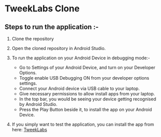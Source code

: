 # TweekLabs Clone

## Steps to run the application :- 

1. Clone the repository
2. Open the cloned repository in Android Studio. 
3. To run the application on your Android Device in debugging mode:-

    - Go to Settings of your Android Device, and turn on your Developer Options.
    - Toggle enable USB Debugging ON from your developer options settings.
    - Connect your Android device via USB cable to your laptop.
    - Give necessary permissions to allow install apps from your laptop.
    - In the top bar, you would be seeing your device getting recognised by Android Studio.
    - Press the Play Button beside it, to install the app on your Android Device.
   
4. If you simply want to test the application, you can install the app from here:  [TweekLabs](https://drive.google.com/file/d/1DuyEDxlhFtiKKTyhOjkYf2Rn5Xs51dR7/view?usp=sharing)
